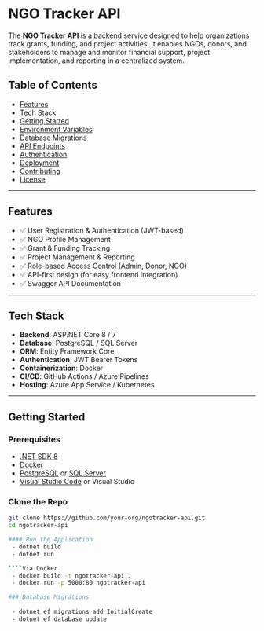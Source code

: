 # NGO Tracker API

The **NGO Tracker API** is a backend service designed to help organizations track grants, funding, and project activities. 
It enables NGOs, donors, and stakeholders to manage and monitor financial support, project implementation, and reporting in a centralized system.

## Table of Contents

- [Features](#features)
- [Tech Stack](#tech-stack)
- [Getting Started](#getting-started)
- [Environment Variables](#environment-variables)
- [Database Migrations](#database-migrations)
- [API Endpoints](#api-endpoints)
- [Authentication](#authentication)
- [Deployment](#deployment)
- [Contributing](#contributing)
- [License](#license)

---

## Features

- ✅ User Registration & Authentication (JWT-based)
- ✅ NGO Profile Management
- ✅ Grant & Funding Tracking
- ✅ Project Management & Reporting
- ✅ Role-based Access Control (Admin, Donor, NGO)
- ✅ API-first design (for easy frontend integration)
- ✅ Swagger API Documentation

---

## Tech Stack

- **Backend**: ASP.NET Core 8 / 7
- **Database**: PostgreSQL / SQL Server
- **ORM**: Entity Framework Core
- **Authentication**: JWT Bearer Tokens
- **Containerization**: Docker
- **CI/CD**: GitHub Actions / Azure Pipelines
- **Hosting**: Azure App Service / Kubernetes

---

## Getting Started

### Prerequisites

- [.NET SDK 8](https://dotnet.microsoft.com/en-us/download)
- [Docker](https://www.docker.com/)
- [PostgreSQL](https://www.postgresql.org/) or [SQL Server](https://www.microsoft.com/en-us/sql-server/)
- [Visual Studio Code](https://code.visualstudio.com/) or Visual Studio

### Clone the Repo

```bash
git clone https://github.com/your-org/ngotracker-api.git
cd ngotracker-api

#### Run the Application
 - dotnet build 
 - dotnet run

````Via Docker
 - docker build -t ngotracker-api .
 - docker run -p 5000:80 ngotracker-api

### Database Migrations
  
 - dotnet ef migrations add InitialCreate
 - dotnet ef database update


